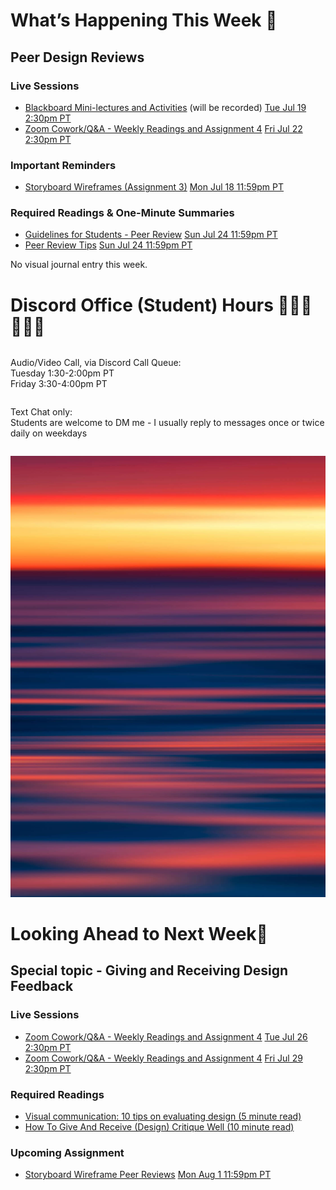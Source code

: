 
<div class=alert>

<h1> What’s Happening This Week 💫 </h1>

<h2> Peer Design Reviews </h2>

<h3> Live Sessions </h3>

* [Blackboard Mini-lectures and Activities](https://canvas.sfu.ca/courses/69678/external_tools/3544) (will be recorded) <span class='badge'> [Tue Jul 19 2:30pm PT](https://www.timeanddate.com/worldclock/fixedtime.html?msg=CMPT-363+Blackboard+Mini-lectures+and+Activities&iso=20220719T1430&p1=256&ah=1&am=50)</span>
* [Zoom Cowork/Q&A - Weekly Readings and Assignment 4](https://www2.cs.sfu.ca/CourseCentral/363/paulh/Z-u5DkmoHXx5UFpO) <span class='badge'> [Fri Jul 22 2:30pm PT](https://www.timeanddate.com/worldclock/fixedtime.html?msg=CMPT-363+Zoom+Cowork%2FQ%26A+Session&iso=20220722T1430&p1=256&am=50)</span>

<h3> Important Reminders </h3>

* [Storyboard Wireframes (Assignment 3)](https://canvas.sfu.ca/courses/69678/assignments/751349) <span class='badge'> [Mon Jul 18 11:59pm PT](https://www.timeanddate.com/worldclock/fixedtime.html?msg=CMPT-363+Storyboard+Wireframes+Assignment+Due+Date&iso=20220718T2359&p1=256)</span>  

<h3> Required Readings & One-Minute Summaries </h3>

* [Guidelines for Students - Peer Review](https://canvas.sfu.ca/courses/69678/assignments/751318) <span class='badge'> [Sun Jul 24 11:59pm PT](https://www.timeanddate.com/worldclock/fixedtime.html?msg=One-minute+Summaries+for+Week+11+Due+Date&iso=20220724T235900&p1=256)</span>  
* [Peer Review Tips](https://canvas.sfu.ca/courses/69678/assignments/751317) <span class='badge'> [Sun Jul 24 11:59pm PT](https://www.timeanddate.com/worldclock/fixedtime.html?msg=One-minute+Summaries+for+Week+11+Due+Date&iso=20220724T235900&p1=256)</span>  

No visual journal entry this week.  

</div>

<h1> Discord Office (Student) Hours ‍👩🏽‍💻👨🏽‍💻 </h1>

<div class="row">
<div class="column">

Audio/Video Call, via Discord Call Queue:  
Tuesday 1:30-2:00pm PT  
Friday 3:30-4:00pm PT  

</div>
<div class="column">

Text Chat only:  
Students are welcome to DM me - I usually reply to messages once or twice daily on weekdays

</div>
</div>

![Abstract Image](images/dave-hoefler-vl2uAIdBWJ8-unsplash.jpg ':class=banner-image')

<h1> Looking Ahead to Next Week🔭 </h1>

<h2> Special topic - Giving and Receiving Design Feedback </h2>

<h3> Live Sessions </h3>

* [Zoom Cowork/Q&A - Weekly Readings and Assignment 4](https://www2.cs.sfu.ca/CourseCentral/363/paulh/Z-u5DkmoHXx5UFpO) <span class='badge'> [Tue Jul 26 2:30pm PT](https://www.timeanddate.com/worldclock/fixedtime.html?msg=CMPT-363+Zoom+Cowork%2FQ%26A+Session&iso=20220726T1430&p1=256&am=50)</span>
* [Zoom Cowork/Q&A - Weekly Readings and Assignment 4](https://www2.cs.sfu.ca/CourseCentral/363/paulh/Z-u5DkmoHXx5UFpO) <span class='badge'> [Fri Jul 29 2:30pm PT](https://www.timeanddate.com/worldclock/fixedtime.html?msg=CMPT-363+Zoom+Cowork%2FQ%26A+Session&iso=20220729T1430&p1=256&am=50)</span>

<h3> Required Readings </h3>

* [Visual communication: 10 tips on evaluating design (5 minute read)](https://alumni.sae.edu/2016/02/26/visual-communication-10-tips-on-evaluating-design/)  
* [How To Give And Receive (Design) Critique Well (10 minute read)](https://blog.prototypr.io/how-to-give-and-receive-design-critique-well-20a2639f79f1)   

<h3> Upcoming Assignment </h3>

* [Storyboard Wireframe Peer Reviews](https://canvas.sfu.ca/courses/69678/assignments/751348) <span class='badge'> [Mon Aug 1 11:59pm PT](https://www.timeanddate.com/worldclock/fixedtime.html?msg=CMPT-363+Storyboard+Wireframes+Assignment+Due+Date&iso=20220801T2359&p1=256)</span>  
